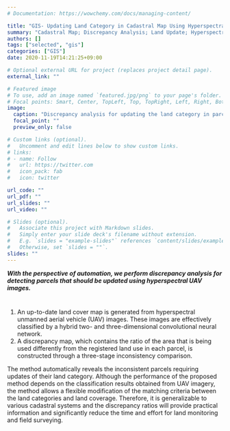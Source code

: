 ```yaml
---
# Documentation: https://wowchemy.com/docs/managing-content/

title: "GIS- Updating Land Category in Cadastral Map Using Hyperspectral UAV [Korea LX, Jan.–Dec. 2019]"
summary: "Cadastral Map; Discrepancy Analysis; Land Update; Hyperspectral UAV; Land Classificaion; 3D-CNN; Integration Analysis"
authors: []
tags: ["selected", "gis"]
categories: ["GIS"]
date: 2020-11-19T14:21:25+09:00

# Optional external URL for project (replaces project detail page).
external_link: ""

# Featured image
# To use, add an image named `featured.jpg/png` to your page's folder.
# Focal points: Smart, Center, TopLeft, Top, TopRight, Left, Right, BottomLeft, Bottom, BottomRight.
image:
  caption: "Discrepancy analysis for updating the land category in parcel maps"
  focal_point: ""
  preview_only: false

# Custom links (optional).
#   Uncomment and edit lines below to show custom links.
# links:
# - name: Follow
#   url: https://twitter.com
#   icon_pack: fab
#   icon: twitter

url_code: ""
url_pdf: ""
url_slides: ""
url_video: ""

# Slides (optional).
#   Associate this project with Markdown slides.
#   Simply enter your slide deck's filename without extension.
#   E.g. `slides = "example-slides"` references `content/slides/example-slides.md`.
#   Otherwise, set `slides = ""`.
slides: ""
---
```

***With the perspective of automation, we perform discrepancy analysis for detecting parcels that should be updated using hyperspectral UAV images.***

#
1. An up-to-date land cover map is generated from hyperspectral unmanned aerial vehicle (UAV) images. These images are effectively classified by a hybrid two- and three-dimensional convolutional neural network.
2. A discrepancy map, which contains the ratio of the area that is being used differently from the registered land use in each parcel, is constructed through a three-stage inconsistency comparison. 


The method automatically reveals the inconsistent parcels requiring updates of their land category. Although the performance of the proposed method depends on the classification results obtained from UAV imagery, the method allows a flexible modification of the matching criteria between the land categories and land coverage. Therefore, it is generalizable to various cadastral systems and the discrepancy ratios will provide practical information and significantly reduce the time and effort for land monitoring and field surveying.